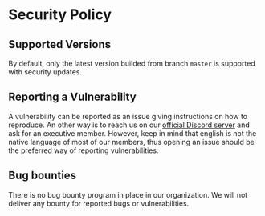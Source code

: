 # Security Policy

## Supported Versions

By default, only the latest version builded from branch `master` is supported with security updates.

## Reporting a Vulnerability

A vulnerability can be reported as an issue giving instructions on how to reproduce. An other way is to reach us on our [official Discord server](https://discord.gg/bhMn4jd) and ask for an executive member. However, keep in mind that english is not the native language of most of our members, thus opening an issue should be the preferred way of reporting vulnerabilities.

## Bug bounties

There is no bug bounty program in place in our organization. We will not deliver any bounty for reported bugs or vulnerabilities.
